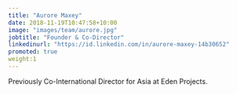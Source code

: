 ```yaml
---
title: "Aurore Maxey"
date: 2018-11-19T10:47:58+10:00
image: "images/team/aurore.jpg"
jobtitle: "Founder & Co-Director"
linkedinurl: "https://id.linkedin.com/in/aurore-maxey-14b30652" 
promoted: true
weight:1 
---
```


Previously Co-International Director for Asia at Eden Projects.
